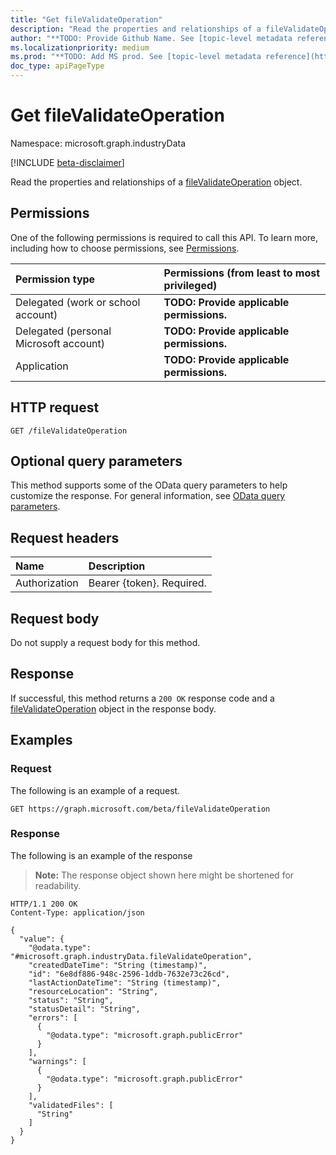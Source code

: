 ```yaml
---
title: "Get fileValidateOperation"
description: "Read the properties and relationships of a fileValidateOperation object."
author: "**TODO: Provide Github Name. See [topic-level metadata reference](https://aka.ms/msgo?pagePath=API/Document/Guidelines/Metadata)**"
ms.localizationpriority: medium
ms.prod: "**TODO: Add MS prod. See [topic-level metadata reference](https://aka.ms/msgo?pagePath=API/Document/Guidelines/Metadata)**"
doc_type: apiPageType
---
```


# Get fileValidateOperation
Namespace: microsoft.graph.industryData

[!INCLUDE [beta-disclaimer](../../includes/beta-disclaimer.md)]

Read the properties and relationships of a [fileValidateOperation](../resources/industrydata-filevalidateoperation.md) object.

## Permissions
One of the following permissions is required to call this API. To learn more, including how to choose permissions, see [Permissions](/graph/permissions-reference).

|Permission type|Permissions (from least to most privileged)|
|:---|:---|
|Delegated (work or school account)|**TODO: Provide applicable permissions.**|
|Delegated (personal Microsoft account)|**TODO: Provide applicable permissions.**|
|Application|**TODO: Provide applicable permissions.**|

## HTTP request

<!-- {
  "blockType": "ignored"
}
-->
``` http
GET /fileValidateOperation
```

## Optional query parameters
This method supports some of the OData query parameters to help customize the response. For general information, see [OData query parameters](/graph/query-parameters).

## Request headers
|Name|Description|
|:---|:---|
|Authorization|Bearer {token}. Required.|

## Request body
Do not supply a request body for this method.

## Response

If successful, this method returns a `200 OK` response code and a [fileValidateOperation](../resources/industrydata-filevalidateoperation.md) object in the response body.

## Examples

### Request
The following is an example of a request.
<!-- {
  "blockType": "request",
  "name": "get_filevalidateoperation"
}
-->
``` http
GET https://graph.microsoft.com/beta/fileValidateOperation
```


### Response
The following is an example of the response
>**Note:** The response object shown here might be shortened for readability.
<!-- {
  "blockType": "response",
  "truncated": true,
  "@odata.type": "microsoft.graph.industryData.fileValidateOperation"
}
-->
``` http
HTTP/1.1 200 OK
Content-Type: application/json

{
  "value": {
    "@odata.type": "#microsoft.graph.industryData.fileValidateOperation",
    "createdDateTime": "String (timestamp)",
    "id": "6e8df886-948c-2596-1ddb-7632e73c26cd",
    "lastActionDateTime": "String (timestamp)",
    "resourceLocation": "String",
    "status": "String",
    "statusDetail": "String",
    "errors": [
      {
        "@odata.type": "microsoft.graph.publicError"
      }
    ],
    "warnings": [
      {
        "@odata.type": "microsoft.graph.publicError"
      }
    ],
    "validatedFiles": [
      "String"
    ]
  }
}
```

